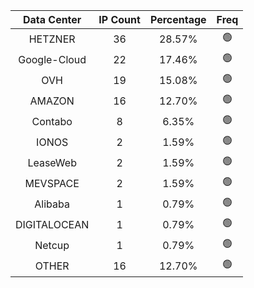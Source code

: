 | Data Center | IP Count | Percentage | Freq |
|:------------:|:--------:|:-----------:|:-----:|
| HETZNER | 36 | 28.57% | 🟢 |
| Google-Cloud | 22 | 17.46% | 🟢 |
| OVH | 19 | 15.08% | 🟢 |
| AMAZON | 16 | 12.70% | 🟢 |
| Contabo | 8 | 6.35% | 🟢 |
| IONOS | 2 | 1.59% | 🟢 |
| LeaseWeb | 2 | 1.59% | 🟢 |
| MEVSPACE | 2 | 1.59% | 🟢 |
| Alibaba | 1 | 0.79% | 🟢 |
| DIGITALOCEAN | 1 | 0.79% | 🟢 |
| Netcup | 1 | 0.79% | 🟢 |
| OTHER | 16 | 12.70% | 🟢 |